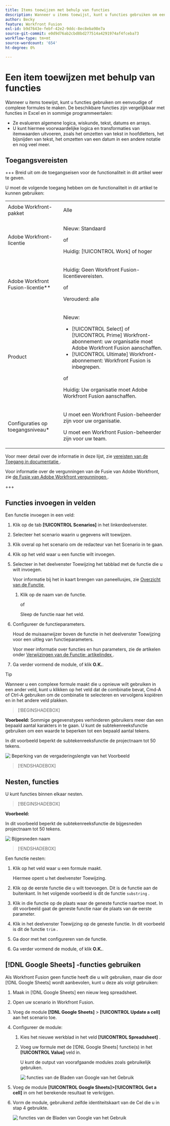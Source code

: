```yaml
---
title: Items toewijzen met behulp van functies
description: Wanneer u items toewijst, kunt u functies gebruiken om eenvoudige of complexe formules te maken.
author: Becky
feature: Workfront Fusion
exl-id: b9d7643e-febf-42e2-9ddc-8ec8eba98e7a
source-git-commit: e0d9d76ab2cbd8bd277514a4291974af4fceba73
workflow-type: tm+mt
source-wordcount: '654'
ht-degree: 0%

---
```


# Een item toewijzen met behulp van functies

Wanneer u items toewijst, kunt u functies gebruiken om eenvoudige of complexe formules te maken. De beschikbare functies zijn vergelijkbaar met functies in Excel en in sommige programmeertalen:

* Ze evalueren algemene logica, wiskunde, tekst, datums en arrays.
* U kunt hiermee voorwaardelijke logica en transformaties van itemwaarden uitvoeren, zoals het omzetten van tekst in hoofdletters, het bijsnijden van tekst, het omzetten van een datum in een andere notatie en nog veel meer.

## Toegangsvereisten

+++ Breid uit om de toegangseisen voor de functionaliteit in dit artikel weer te geven.

U moet de volgende toegang hebben om de functionaliteit in dit artikel te kunnen gebruiken:

<table style="table-layout:auto">
 <col> 
 <col> 
 <tbody> 
  <tr> 
   <td role="rowheader">Adobe Workfront-pakket</td> 
   <td> <p>Alle</p> </td> 
  </tr> 
  <tr data-mc-conditions=""> 
   <td role="rowheader">Adobe Workfront-licentie</td> 
   <td> <p>Nieuw: Standaard</p><p>of</p><p>Huidig: [!UICONTROL Work] of hoger</p> </td> 
  </tr> 
  <tr> 
   <td role="rowheader">Adobe Workfront Fusion-licentie**</td> 
   <td>
   <p>Huidig: Geen Workfront Fusion-licentievereisten.</p>
   <p>of</p>
   <p>Verouderd: alle </p>
   </td> 
  </tr> 
  <tr> 
   <td role="rowheader">Product</td> 
   <td>
   <p>Nieuw:</p> <ul><li>[!UICONTROL Select] of [!UICONTROL Prime] Workfront-abonnement: uw organisatie moet Adobe Workfront Fusion aanschaffen.</li><li>[!UICONTROL Ultimate] Workfront-abonnement: Workfront Fusion is inbegrepen.</li></ul>
   <p>of</p>
   <p>Huidig: Uw organisatie moet Adobe Workfront Fusion aanschaffen.</p>
   </td> 
  </tr>
  <tr data-mc-conditions=""> 
   <td role="rowheader">Configuraties op toegangsniveau*</td> 
   <td> 
     <p>U moet een Workfront Fusion-beheerder zijn voor uw organisatie.</p>
     <p>U moet een Workfront Fusion-beheerder zijn voor uw team.</p>
   </td> 
  </tr> 
   </td> 
  </tr> 
 </tbody> 
</table>

Voor meer detail over de informatie in deze lijst, zie [&#x200B; vereisten van de Toegang in documentatie &#x200B;](/help/workfront-fusion/references/licenses-and-roles/access-level-requirements-in-documentation.md).

Voor informatie over de vergunningen van de Fusie van Adobe Workfront, zie [&#x200B; de Fusie van Adobe Workfront vergunningen &#x200B;](/help/workfront-fusion/set-up-and-manage-workfront-fusion/licensing-operations-overview/license-automation-vs-integration.md).

+++

## Functies invoegen in velden

Een functie invoegen in een veld:

1. Klik op de tab **[!UICONTROL Scenarios]** in het linkerdeelvenster.
1. Selecteer het scenario waarin u gegevens wilt toewijzen.
1. Klik overal op het scenario om de redacteur van het Scenario in te gaan.
1. Klik op het veld waar u een functie wilt invoegen.
1. Selecteer in het deelvenster Toewijzing het tabblad met de functie die u wilt invoegen.

   Voor informatie bij het in kaart brengen van paneellusjes, zie [&#x200B; Overzicht van de Functie &#x200B;](/help/workfront-fusion/get-started-with-fusion/understand-fusion/function-overview.md)
   1. Klik op de naam van de functie.

      of

      Sleep de functie naar het veld.
1. Configureer de functieparameters.

   Houd de muisaanwijzer boven de functie in het deelvenster Toewijzing voor een uitleg van functieparameters.

   Voor meer informatie over functies en hun parameters, zie de artikelen onder [&#x200B; Verwijzingen van de Functie: artikelindex &#x200B;](/help/workfront-fusion/references/mapping-panel/functions/functions-toc.md).

1. Ga verder vormend de module, of klik **O.K.**.

>[!TIP]
>
>Wanneer u een complexe formule maakt die u opnieuw wilt gebruiken in een ander veld, kunt u klikken op het veld dat de combinatie bevat, Cmd-A of Ctrl-A gebruiken om de combinatie te selecteren en vervolgens kopiëren en in het andere veld plakken.


>[!BEGINSHADEBOX]

**Voorbeeld:** Sommige gegevenstypes verhinderen gebruikers meer dan een bepaald aantal karakters in te gaan. U kunt de subtekenreeksfunctie gebruiken om een waarde te beperken tot een bepaald aantal tekens.

In dit voorbeeld beperkt de subtekenreeksfunctie de projectnaam tot 50 tekens.

![&#x200B; Beperking van de vergaderingslengte van het Voorbeeld &#x200B;](assets/example-meet-length-restriction-350x184.png)

>[!ENDSHADEBOX]

## Nesten, functies

U kunt functies binnen elkaar nesten.

>[!BEGINSHADEBOX]

**Voorbeeld:**

In dit voorbeeld beperkt de subtekenreeksfunctie de bijgesneden projectnaam tot 50 tekens.

![&#x200B; Bijgesneden naam &#x200B;](assets/trimmed-name-under-50.png)

>[!ENDSHADEBOX]

Een functie nesten:

1. Klik op het veld waar u een formule maakt.

   Hiermee opent u het deelvenster Toewijzing.

1. Klik op de eerste functie die u wilt toevoegen. Dit is de functie aan de buitenkant. In het volgende voorbeeld is dit de functie `substring` .
1. Klik in die functie op de plaats waar de geneste functie naartoe moet. In dit voorbeeld gaat de geneste functie naar de plaats van de eerste parameter.
1. Klik in het deelvenster Toewijzing op de geneste functie. In dit voorbeeld is dit de functie `trim` .
1. Ga door met het configureren van de functie.
1. Ga verder vormend de module, of klik **O.K.**.

## [!DNL Google Sheets] -functies gebruiken

Als Workfront Fusion geen functie heeft die u wilt gebruiken, maar die door [!DNL Google Sheets] wordt aanbevolen, kunt u deze als volgt gebruiken:

1. Maak in [!DNL Google Sheets] een nieuw leeg spreadsheet.
1. Open uw scenario in Workfront Fusion.
1. Voeg de module **[!DNL Google Sheets]** > **[!UICONTROL Update a cell]** aan het scenario toe.

1. Configureer de module:

   1. Kies het nieuwe werkblad in het veld **[!UICONTROL Spreadsheet]** .
   1. Voeg uw formule met de [!DNL Google Sheets] functie(s) in het **[!UICONTROL Value]** veld in.

      U kunt de output van voorafgaande modules zoals gebruikelijk gebruiken.

      ![&#x200B; functies van de Bladen van Google van het Gebruik &#x200B;](assets/exploit-google-sheet-functions-350x218.png)

1. Voeg de module **[!UICONTROL Google Sheets]>[!UICONTROL Get a cell]** in om het berekende resultaat te verkrijgen.
1. Vorm de module, gebruikend zelfde identiteitskaart van de Cel die u in stap 4 gebruikte.

   ![&#x200B; functies van de Bladen van Google van het Gebruik &#x200B;](assets/exploit-google-sheet-functions-2-350x187.png)
